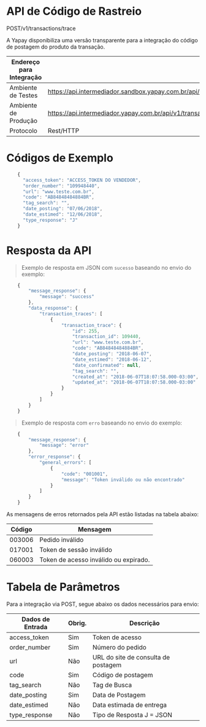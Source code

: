 # API de Código de Rastreio




<span class="post">POST</span><span class="beforePost">/v1/transactions/trace</span>


A Yapay disponibiliza uma versão transparente para a integração do código de postagem do produto da transação.

| Endereço para Integração |                                                                           |
|--------------------------|---------------------------------------------------------------------------|
| Ambiente de Testes       | https://api.intermediador.sandbox.yapay.com.br/api/v1/transactions/trace  |
| Ambiente de Produção     | https://api.intermediador.yapay.com.br/api/v1/transactions/trace          |
| Protocolo                | Rest/HTTP                                                                 |

# Códigos de Exemplo


```javascript
    {
      "access_token": "ACCESS_TOKEN DO VENDEDOR",
      "order_number": "109948440",
      "url": "www.teste.com.br",
      "code": "AB84848484884BR",
      "tag_search": "",
      "date_posting": "07/06/2018",
      "date_estimed": "12/06/2018",
      "type_response": "J"
    }
```


# Resposta da API

> Exemplo de resposta em JSON com `sucesso` baseando no envio do exemplo:

```javascript
    {
        "message_response": {
            "message": "success"
        },
        "data_response": {
            "transaction_traces": [
                {
                    "transaction_trace": {
                        "id": 255,
                        "transaction_id": 109440,
                        "url": "www.teste.com.br",
                        "code": "AB84848484884BR",
                        "date_posting": "2018-06-07",
                        "date_estimed": "2018-06-12",
                        "date_confirmated": null,
                        "tag_search": "",
                        "created_at": "2018-06-07T18:07:58.000-03:00",
                        "updated_at": "2018-06-07T18:07:58.000-03:00"
                    }
                }
            ]
        }
    }
```


> Exemplo de resposta com `erro` baseando no envio do exemplo:


```javascript
    {
        "message_response": {
            "message": "error"
        },
        "error_response": {
            "general_errors": [
                {
                    "code": "001001",
                    "message": "Token inválido ou não encontrado"
                }
            ]
        }
    }
```


As mensagens de erros retornados pela API estão listadas na tabela abaixo:

| Código    |  Mensagem                                        |
|-----------|--------------------------------------------------|
| 003006    | Pedido inválido                                  |
| 017001    | Token de sessão inválido                         |
| 060003    | Token de acesso inválido ou expirado.            |


# Tabela de Parâmetros

Para a integração via <span class="post">POST</span>, segue abaixo os dados necessários para envio:

| Dados de Entrada  |  Obrig.  | Descrição                                |
|-------------------|----------|------------------------------------------|
| access_token      | Sim      | Token de acesso                          |
| order_number      | Sim      | Número do pedido                         |
| url               | Não      | URL do site de consulta de postagem      |
| code              | Sim      | Código de postagem                       |
| tag_search        | Não      | Tag de Busca                             |
| date_posting      | Sim      | Data de Postagem                         |
| date_estimed      | Não      | Data estimada de entrega                 |
| type_response     | Não      | Tipo de Resposta J = JSON | Outros = XML |
